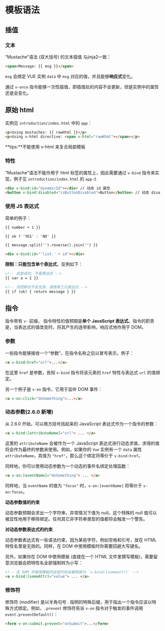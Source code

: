 # 模板语法


## 插值

### 文本

“Mustache”语法 (双大括号) 的文本插值 与jinja2一致：

```html
<span>Message: {{ msg }}</span>
```

`msg` 会绑定 VUE 实例 `data` 中 `msg` 对应的值，并且能够**响应式**变化。

通过 `v-once` 指令能够一次性插值，即插值处的内容不会更新，但是实例中的属性还是会变化。

## 原始 html

实例见 `introduction/index.html` 中的 `app`：

```html
<p>Using mustaches: {{ rawHtml }}</p>
<p>Using v-html directive: <span v-html="rawHtml"></span></p>
```

**tips:**不能使用 v-html 来复合局部模板

### 特性

“Mustache”语法不能作用于 html 标签的属性上，因此需要通过 `v-bind` 指令来实现，例子见 `introduction/index.html` 的 `app-5`

```html
<div v-bind:id="dynamicId"></div> // 动态 id 属性
<button v-bind:disabled="isButtonDisabled">Button</button> // 动态 disabled 属性
```

### 使用 JS 表达式

简单的例子：

```html
{{ number + 1 }}

{{ ok ? 'YES' : 'NO' }}

{{ message.split('').reverse().join('') }}

<div v-bind:id="'list-' + id"></div>
```

**限制：**只能包含**单个表达式**，反例如下：

```html
<!-- 这是语句，不是表达式 -->
{{ var a = 1 }}

<!-- 流控制也不会生效，请使用三元表达式 -->
{{ if (ok) { return message } }}
```

## 指令

指令带有 `v-` 前缀， 指令特性的值预期是**单个 JavaScript 表达式**。指令的职责是，当表达式的值改变时，将其产生的连带影响，响应式地作用于 DOM。

### 参数

一些指令能够接收一个“参数”，在指令名称之后以冒号表示。例子：

```html
<a v-bind:href="url">...</a>
```

在这里 `href` 是参数，告知 `v-bind` 指令将该元素的 `href` 特性与表达式 `url` 的值绑定。

另一个例子是 `v-on` 指令，它用于监听 DOM 事件：

```html
<a v-on:click="doSomething">...</a>
```

### 动态参数(2.6.0 新增)

从 2.6.0 开始，可以用方括号括起来的 JavaScript 表达式作为一个指令的参数：

```html
<a v-bind:[attributeName]="url"> ... </a>
```

这里的 `attributeName` 会被作为一个 JavaScript 表达式进行动态求值，求得的值将会作为最终的参数来使用。例如，如果你的 `Vue` 实例有一个 `data` 属性 `attributeName`，其值为 `"href"`，那么这个绑定将等价于 `v-bind:href`。

同样地，你可以使用动态参数为一个动态的事件名绑定处理函数：

```html
<a v-on:[eventName]="doSomething"> ... </a>
```

同样地，当 `eventName` 的值为 `"focus"` 时，`v-on:[eventName]` 将等价于 `v-on:focus`。

**动态参数值的约束** 

动态参数预期会求出一个字符串，异常情况下值为 null。这个特殊的 null 值可以被显性地用于移除绑定。任何其它非字符串类型的值都将会触发一个警告。

**对动态参数表达式的约束**

动态参数表达式有一些语法约束，因为某些字符，例如空格和引号，放在 HTML 特性名里是无效的。同样，在 DOM 中使用模板时你需要回避大写键名。

另外，如果你在 DOM 中使用模板 (直接在一个 HTML 文件里撰写模板)，需要留意浏览器会把特性名全部强制转为小写：

```html
<!-- 在 DOM 中使用模板时这段代码会被转换为 `v-bind:[someattr]` -->
<a v-bind:[someAttr]="value"> ... </a>
```

### 修饰符

修饰符 (modifier) 是以半角句号 . 指明的特殊后缀，用于指出一个指令应该以特殊方式绑定。例如，`.prevent` 修饰符告诉 `v-on` 指令对于触发的事件调用 `event.preventDefault()`：

```html
<form v-on:submit.prevent="onSubmit">...</form>
```

